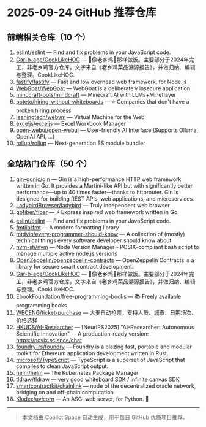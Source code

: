 # 2025-09-24 GitHub 推荐仓库

## 前端相关仓库（10 个）

1. [eslint/eslint](https://github.com/eslint/eslint) — Find and fix problems in your JavaScript code.
2. [Gar-b-age/CookLikeHOC](https://github.com/Gar-b-age/CookLikeHOC) — 🥢像老乡鸡🐔那样做饭。主要部分于2024年完工，非老乡鸡官方仓库。文字来自《老乡鸡菜品溯源报告》，并做归纳、编辑与整理。CookLikeHOC.
3. [fastify/fastify](https://github.com/fastify/fastify) — Fast and low overhead web framework, for Node.js
4. [WebGoat/WebGoat](https://github.com/WebGoat/WebGoat) — WebGoat is a deliberately insecure application
5. [mindcraft-bots/mindcraft](https://github.com/mindcraft-bots/mindcraft) — Minecraft AI with LLMs+Mineflayer
6. [poteto/hiring-without-whiteboards](https://github.com/poteto/hiring-without-whiteboards) — ⭐️ Companies that don't have a broken hiring process
7. [leaningtech/webvm](https://github.com/leaningtech/webvm) — Virtual Machine for the Web
8. [exceljs/exceljs](https://github.com/exceljs/exceljs) — Excel Workbook Manager
9. [open-webui/open-webui](https://github.com/open-webui/open-webui) — User-friendly AI Interface (Supports Ollama, OpenAI API, ...)
10. [rollup/rollup](https://github.com/rollup/rollup) — Next-generation ES module bundler

## 全站热门仓库（50 个）

1. [gin-gonic/gin](https://github.com/gin-gonic/gin) — Gin is a high-performance HTTP web framework written in Go. It provides a Martini-like API but with significantly better performance—up to 40 times faster—thanks to httprouter. Gin is designed for building REST APIs, web applications, and microservices.
2. [LadybirdBrowser/ladybird](https://github.com/LadybirdBrowser/ladybird) — Truly independent web browser
3. [gofiber/fiber](https://github.com/gofiber/fiber) — ⚡️ Express inspired web framework written in Go
4. [eslint/eslint](https://github.com/eslint/eslint) — Find and fix problems in your JavaScript code.
5. [fmtlib/fmt](https://github.com/fmtlib/fmt) — A modern formatting library
6. [mtdvio/every-programmer-should-know](https://github.com/mtdvio/every-programmer-should-know) — A collection of (mostly) technical things every software developer should know about
7. [nvm-sh/nvm](https://github.com/nvm-sh/nvm) — Node Version Manager - POSIX-compliant bash script to manage multiple active node.js versions
8. [OpenZeppelin/openzeppelin-contracts](https://github.com/OpenZeppelin/openzeppelin-contracts) — OpenZeppelin Contracts is a library for secure smart contract development.
9. [Gar-b-age/CookLikeHOC](https://github.com/Gar-b-age/CookLikeHOC) — 🥢像老乡鸡🐔那样做饭。主要部分于2024年完工，非老乡鸡官方仓库。文字来自《老乡鸡菜品溯源报告》，并做归纳、编辑与整理。CookLikeHOC.
10. [EbookFoundation/free-programming-books](https://github.com/EbookFoundation/free-programming-books) — 📚 Freely available programming books
11. [WECENG/ticket-purchase](https://github.com/WECENG/ticket-purchase) — 大麦自动抢票，支持人员、城市、日期场次、价格选择
12. [HKUDS/AI-Researcher](https://github.com/HKUDS/AI-Researcher) — [NeurIPS2025] "AI-Researcher: Autonomous Scientific Innovation" -- A production-ready version: https://novix.science/chat
13. [foundry-rs/foundry](https://github.com/foundry-rs/foundry) — Foundry is a blazing fast, portable and modular toolkit for Ethereum application development written in Rust.
14. [microsoft/TypeScript](https://github.com/microsoft/TypeScript) — TypeScript is a superset of JavaScript that compiles to clean JavaScript output.
15. [helm/helm](https://github.com/helm/helm) — The Kubernetes Package Manager
16. [tldraw/tldraw](https://github.com/tldraw/tldraw) — very good whiteboard SDK / infinite canvas SDK
17. [smartcontractkit/chainlink](https://github.com/smartcontractkit/chainlink) — node of the decentralized oracle network, bridging on and off-chain computation
18. [Kludex/uvicorn](https://github.com/Kludex/uvicorn) — An ASGI web server, for Python. 🦄

---

> 本文档由 Copilot Space 自动生成，用于每日 GitHub 优质项目推荐。

